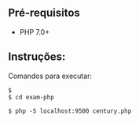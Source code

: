 ## Pré-requisitos
 - PHP 7.0+

## Instruções:
 Comandos para executar:
```
$ 
$ cd exam-php

$ php -S localhost:9500 century.php

```